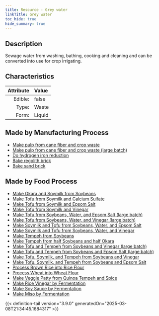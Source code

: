 ```yaml
---
title: Resource - Grey water
linkTitle: Grey water
toc_hide: true
hide_summary: true
---
```

<!-- This is generated by the MarsSim HelpGenertor, do not edit. -->

## Description
Sewage water from washing, bathing, cooking and cleaning and can be converted into use for crop irrigating.

## Characteristics

| Attribute      | Value |
|--------:|:------|
|Edible:|false|
|Type:|Waste|
|Form:|Liquid|
 
## Made by Manufacturing Process

- [Make pulp from cane fiber and crop waste](/docs/definitions/process/make-pulp-from-cane-fiber-and-crop-waste)
- [Make pulp from cane fiber and crop waste (large batch)](/docs/definitions/process/make-pulp-from-cane-fiber-and-crop-waste--large-batch-)
- [Do hydrogen iron reduction](/docs/definitions/process/do-hydrogen-iron-reduction)
- [Bake regolith brick](/docs/definitions/process/bake-regolith-brick)
- [Bake sand brick](/docs/definitions/process/bake-sand-brick)



## Made by Food Process

- [Make Okara and Soymilk from Soybeans](/docs/definitions/food/make-okara-and-soymilk-from-soybeans)
- [Make Tofu from Soymilk and Calcium Sulfate](/docs/definitions/food/make-tofu-from-soymilk-and-calcium-sulfate)
- [Make Tofu from Soymilk and Epsom Salt](/docs/definitions/food/make-tofu-from-soymilk-and-epsom-salt)
- [Make Tofu from Soymilk and Vinegar](/docs/definitions/food/make-tofu-from-soymilk-and-vinegar)
- [Make Tofu from Soybeans, Water, and Epsom Salt (large batch)](/docs/definitions/food/make-tofu-from-soybeans--water--and-epsom-salt--large-batch-)
- [Make Tofu from Soybeans, Water, and Vinegar (large batch)](/docs/definitions/food/make-tofu-from-soybeans--water--and-vinegar--large-batch-)
- [Make Soymilk and Tofu from Soybeans, Water, and Epsom Salt](/docs/definitions/food/make-soymilk-and-tofu-from-soybeans--water--and-epsom-salt)
- [Make Soymilk and Tofu from Soybeans, Water, and Vinegar](/docs/definitions/food/make-soymilk-and-tofu-from-soybeans--water--and-vinegar)
- [Make Tempeh from Soybeans](/docs/definitions/food/make-tempeh-from-soybeans)
- [Make Tempeh from half Soybeans and half Okara](/docs/definitions/food/make-tempeh-from-half-soybeans-and-half-okara)
- [Make Tofu and Tempeh from Soybeans and Vinegar (large batch)](/docs/definitions/food/make-tofu-and-tempeh-from-soybeans-and-vinegar--large-batch-)
- [Make Tofu and Tempeh from Soybeans and Epsom Salt (large batch)](/docs/definitions/food/make-tofu-and-tempeh-from-soybeans-and-epsom-salt--large-batch-)
- [Make Tofu, Soymilk, and Tempeh from Soybeans and Vinegar](/docs/definitions/food/make-tofu--soymilk--and-tempeh-from-soybeans-and-vinegar)
- [Make Tofu, Soymilk, and Tempeh from Soybeans and Epsom Salt](/docs/definitions/food/make-tofu--soymilk--and-tempeh-from-soybeans-and-epsom-salt)
- [Process Brown Rice into Rice Flour](/docs/definitions/food/process-brown-rice-into-rice-flour)
- [Process Wheat into Wheat Flour](/docs/definitions/food/process-wheat-into-wheat-flour)
- [Make Veggie Patty from Quinoa Tempeh and Spice](/docs/definitions/food/make-veggie-patty-from-quinoa-tempeh-and-spice)
- [Make Rice Vinegar by Fermentation](/docs/definitions/food/make-rice-vinegar-by-fermentation)
- [Make Soy Sauce by Fermentation](/docs/definitions/food/make-soy-sauce-by-fermentation)
- [Make Miso by Fermentation](/docs/definitions/food/make-miso-by-fermentation)

    


{{< definition-tail version="3.9.0" generatedOn="2025-03-08T21:34:45.1684317" >}}


